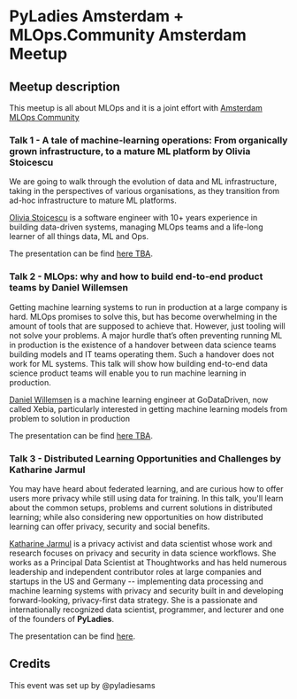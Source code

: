 # PyLadies Amsterdam + MLOps.Community Amsterdam Meetup

## Meetup description
This meetup is all about MLOps and it is a joint effort with [Amsterdam MLOps Community](https://www.meetup.com/amsterdam-mlops-community/)

### Talk 1 - A tale of machine-learning operations: From organically grown infrastructure, to a mature ML platform by Olivia Stoicescu

We are going to walk through the evolution of data and ML infrastructure, taking in the perspectives of various organisations, as they transition from ad-hoc infrastructure to mature ML platforms.

[Olivia Stoicescu](https://www.linkedin.com/in/oliviastoicescu/) is a software engineer with 10+ years experience in building data-driven systems, managing MLOps teams and a life-long learner of all things data, ML and Ops.

The presentation can be find [here TBA](link). 

### Talk 2 - MLOps: why and how to build end-to-end product teams by Daniel Willemsen

Getting machine learning systems to run in production at a large company is hard. MLOps promises to solve this, but has become overwhelming in the amount of tools that are supposed to achieve that. However, just tooling will not solve your problems. A major hurdle that’s often preventing running ML in production is the existence of a handover between data science teams building models and IT teams operating them. Such a handover does not work for ML systems. This talk will show how building end-to-end data science product teams will enable you to run machine learning in production. 

[Daniel Willemsen](https://nl.linkedin.com/in/dani%C3%ABl-willemsen-baa963a9) is a machine learning engineer at GoDataDriven, now called Xebia, particularly interested in getting machine learning models from problem to solution in production

The presentation can be find [here TBA](link). 

### Talk 3 - Distributed Learning Opportunities and Challenges by Katharine Jarmul

You may have heard about federated learning, and are curious how to offer users more privacy while still using data for training. In this talk, you'll learn about the common setups, problems and current solutions in distributed learning; while also considering new opportunities on how distributed learning can offer privacy, security and social benefits.

[Katharine Jarmul](https://de.linkedin.com/in/katharinejarmul) is a privacy activist and data scientist whose work and research focuses on privacy and security in data science workflows. She works as a Principal Data Scientist at Thoughtworks and has held numerous leadership and independent contributor roles at large companies and startups in the US and Germany -- implementing data processing and machine learning systems with privacy and security built in and developing forward-looking, privacy-first data strategy. She is a passionate and internationally recognized data scientist, programmer, and lecturer and one of the founders of **PyLadies**.

The presentation can be find [here](presentations/Distributed_Machine_Learning_by_K.Jarmul.pdf). 

## Credits
This event was set up by @pyladiesams
